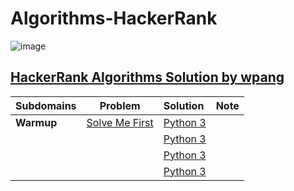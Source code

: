 # Algorithms-HackerRank

![image](https://user-images.githubusercontent.com/42813309/48362809-7cd82380-e672-11e8-8680-4c7550ded3f4.png)

## [HackerRank Algorithms Solution by wpang](https://www.hackerrank.com/domains/algorithms)

|Subdomains       | Problem     | Solution     | Note  |
|:------------- |:-------------:|:-------|-----|
|**Warmup**|[Solve Me First](https://www.hackerrank.com/challenges/solve-me-first/problem)|[Python 3]()||
||[]()|[Python 3]()||
||[]()|[Python 3]()||
||[]()|[Python 3]()||
